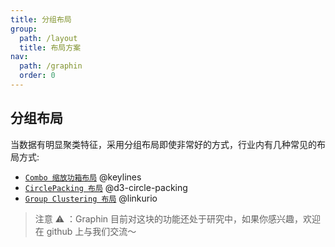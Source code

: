 ```yaml
---
title: 分组布局
group:
  path: /layout
  title: 布局方案
nav:
  path: /graphin
  order: 0
---
```


## 分组布局

当数据有明显聚类特征，采用分组布局即使非常好的方式，行业内有几种常见的布局方式:

- [`Combo 缩放功箱布局`](https://cambridge-intelligence.com/graph-visualization-rectangular-combos/) @keylines
- [`CirclePacking 布局`](https://observablehq.com/@d3/zoomable-circle-packing) @d3-circle-packing
- [`Group Clustering 布局`](https://doc.linkurio.us/ogma/latest/examples/visual-grouping.html) @linkurio

> 注意 ⚠️ ：Graphin 目前对这块的功能还处于研究中，如果你感兴趣，欢迎在 github 上与我们交流～

